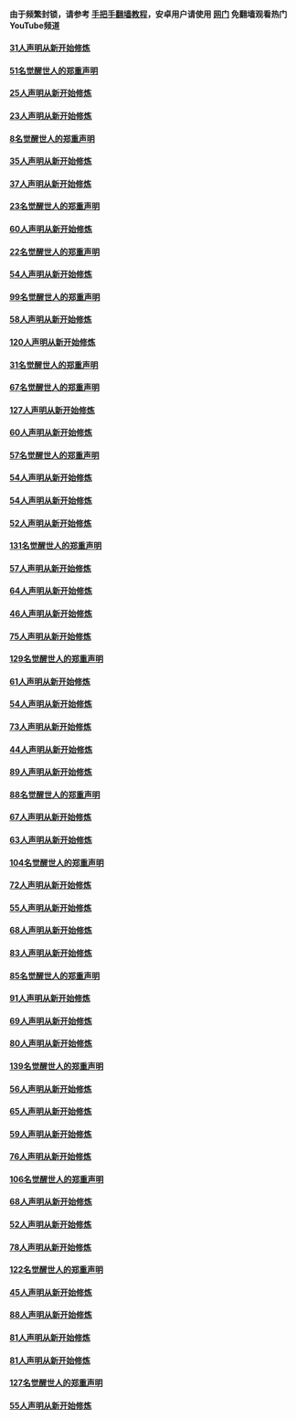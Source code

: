 #### 由于频繁封锁，请参考 [手把手翻墙教程](https://github.com/gfw-breaker/guides/wiki/)，安卓用户请使用 [网门](https://github.com/gfw-breaker/nogfw/blob/master/dl.md?t=02200100) 免翻墙观看热门YouTube频道 

#### [31人声明从新开始修炼](../pages/91/421081.md?t=02200100) 

#### [51名觉醒世人的郑重声明](../pages/91/421080.md?t=02200100) 

#### [25人声明从新开始修炼](../pages/91/421020.md?t=02200100) 

#### [23人声明从新开始修炼](../pages/91/420884.md?t=02200100) 

#### [8名觉醒世人的郑重声明](../pages/91/420883.md?t=02200100) 

#### [35人声明从新开始修炼](../pages/91/420809.md?t=02200100) 

#### [37人声明从新开始修炼](../pages/91/420766.md?t=02200100) 

#### [23名觉醒世人的郑重声明](../pages/91/420765.md?t=02200100) 

#### [60人声明从新开始修炼](../pages/91/420727.md?t=02200100) 

#### [22名觉醒世人的郑重声明](../pages/91/420726.md?t=02200100) 

#### [54人声明从新开始修炼](../pages/91/420529.md?t=02200100) 

#### [99名觉醒世人的郑重声明](../pages/91/420528.md?t=02200100) 

#### [58人声明从新开始修炼](../pages/91/420198.md?t=02200100) 

#### [120人声明从新开始修炼](../pages/91/420141.md?t=02200100) 

#### [31名觉醒世人的郑重声明](../pages/91/420197.md?t=02200100) 

#### [67名觉醒世人的郑重声明](../pages/91/420140.md?t=02200100) 

#### [127人声明从新开始修炼](../pages/91/420082.md?t=02200100) 

#### [60人声明从新开始修炼](../pages/91/420081.md?t=02200100) 

#### [57名觉醒世人的郑重声明](../pages/91/420080.md?t=02200100) 

#### [54人声明从新开始修炼](../pages/91/419533.md?t=02200100) 

#### [54人声明从新开始修炼](../pages/91/419532.md?t=02200100) 

#### [52人声明从新开始修炼](../pages/91/419531.md?t=02200100) 

#### [131名觉醒世人的郑重声明](../pages/91/419530.md?t=02200100) 

#### [57人声明从新开始修炼](../pages/91/419430.md?t=02200100) 

#### [64人声明从新开始修炼](../pages/91/419429.md?t=02200100) 

#### [46人声明从新开始修炼](../pages/91/419428.md?t=02200100) 

#### [75人声明从新开始修炼](../pages/91/419427.md?t=02200100) 

#### [129名觉醒世人的郑重声明](../pages/91/419426.md?t=02200100) 

#### [61人声明从新开始修炼](../pages/91/419198.md?t=02200100) 

#### [54人声明从新开始修炼](../pages/91/419197.md?t=02200100) 

#### [73人声明从新开始修炼](../pages/91/419196.md?t=02200100) 

#### [44人声明从新开始修炼](../pages/91/419075.md?t=02200100) 

#### [89人声明从新开始修炼](../pages/91/419074.md?t=02200100) 

#### [88名觉醒世人的郑重声明](../pages/91/419195.md?t=02200100) 

#### [67人声明从新开始修炼](../pages/91/419073.md?t=02200100) 

#### [63人声明从新开始修炼](../pages/91/419072.md?t=02200100) 

#### [104名觉醒世人的郑重声明](../pages/91/419071.md?t=02200100) 

#### [72人声明从新开始修炼](../pages/91/418902.md?t=02200100) 

#### [55人声明从新开始修炼](../pages/91/418901.md?t=02200100) 

#### [68人声明从新开始修炼](../pages/91/418900.md?t=02200100) 

#### [83人声明从新开始修炼](../pages/91/418757.md?t=02200100) 

#### [85名觉醒世人的郑重声明](../pages/91/418899.md?t=02200100) 

#### [91人声明从新开始修炼](../pages/91/418756.md?t=02200100) 

#### [69人声明从新开始修炼](../pages/91/418755.md?t=02200100) 

#### [80人声明从新开始修炼](../pages/91/418754.md?t=02200100) 

#### [139名觉醒世人的郑重声明](../pages/91/418753.md?t=02200100) 

#### [56人声明从新开始修炼](../pages/91/418594.md?t=02200100) 

#### [65人声明从新开始修炼](../pages/91/418593.md?t=02200100) 

#### [59人声明从新开始修炼](../pages/91/418592.md?t=02200100) 

#### [76人声明从新开始修炼](../pages/91/418431.md?t=02200100) 

#### [106名觉醒世人的郑重声明](../pages/91/418591.md?t=02200100) 

#### [68人声明从新开始修炼](../pages/91/418430.md?t=02200100) 

#### [52人声明从新开始修炼](../pages/91/418429.md?t=02200100) 

#### [78人声明从新开始修炼](../pages/91/418428.md?t=02200100) 

#### [122名觉醒世人的郑重声明](../pages/91/418427.md?t=02200100) 

#### [45人声明从新开始修炼](../pages/91/418248.md?t=02200100) 

#### [88人声明从新开始修炼](../pages/91/418247.md?t=02200100) 

#### [81人声明从新开始修炼](../pages/91/418246.md?t=02200100) 

#### [81人声明从新开始修炼](../pages/91/418139.md?t=02200100) 

#### [127名觉醒世人的郑重声明](../pages/91/418245.md?t=02200100) 

#### [55人声明从新开始修炼](../pages/91/418138.md?t=02200100) 

